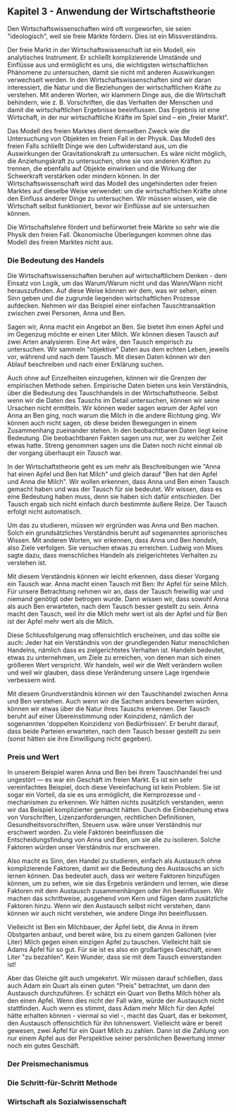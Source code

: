 ## Kapitel 3 - Anwendung der Wirtschaftstheorie

<!-- {"id": "03_000_38e8_b676", "done": 1, "fre": 60, "wsf": 54, "hash": "22ddadd28"} -->

Den Wirtschaftswissenschaften wird oft vorgeworfen, sie seien "ideologisch", weil sie freie Märkte fördern. Dies ist ein Missverständnis.

<!-- {"id": "03_001_7b5a_ceef", "done": 1, "fre": 52, "wsf": 33, "hash": "e0323c1b4"} -->

Der freie Markt in der Wirtschaftswissenschaft ist ein Modell, ein analytisches Instrument. Er schließt komplizierende Umstände und Einflüsse aus und ermöglicht es uns, die wichtigsten wirtschaftlichen Phänomene zu untersuchen, damit sie nicht mit anderen Auswirkungen verwechselt werden. In den Wirtschaftswissenschaften sind wir daran interessiert, die Natur und die Beziehungen der wirtschaftlichen Kräfte zu verstehen. Mit anderen Worten, wir klammern Dinge aus, die die Wirtschaft behindern, wie z. B. Vorschriften, die das Verhalten der Menschen und damit die wirtschaftlichen Ergebnisse beeinflussen. Das Ergebnis ist eine Wirtschaft, in der nur wirtschaftliche Kräfte im Spiel sind – ein „freier Markt“.

<!-- {"id": "03_002_dc61_2590", "done": 1, "fre": 47, "wsf": 37, "hash": "de9a1feaa"} -->

Das Modell des freien Marktes dient demselben Zweck wie die Untersuchung von Objekten im freien Fall in der Physik. Das Modell des freien Falls schließt Dinge wie den Luftwiderstand aus, um die Auswirkungen der Gravitationskraft zu untersuchen. Es wäre nicht möglich, die Anziehungskraft zu untersuchen, ohne sie von anderen Kräften zu trennen, die ebenfalls auf Objekte einwirken und die Wirkung der Schwerkraft verstärken oder mindern können. In der Wirtschaftswissenschaft wird das Modell des ungehinderten oder freien Marktes auf dieselbe Weise verwendet: um die wirtschaftlichen Kräfte ohne den Einfluss anderer Dinge zu untersuchen. Wir müssen wissen, wie die Wirtschaft selbst funktioniert, bevor wir Einflüsse auf sie untersuchen können.

<!-- {"id": "03_003_e7dc_2ca1", "done": 1, "fre": 61, "wsf": 63, "hash": "16a62ce09"} -->

Die Wirtschaftslehre fördert und befürwortet freie Märkte so sehr wie die Physik den freien Fall. Ökonomische Überlegungen kommen ohne das Modell des freien Marktes nicht aus.

### Die Bedeutung des Handels

<!-- {"id": "03_004_bafa_fd8b", "done": 1, "fre": 46, "wsf": 36, "hash": "8253e42bf"} -->

Die Wirtschaftswissenschaften beruhen auf wirtschaftlichem Denken - dem Einsatz von Logik, um das Warum/Warum nicht und das Wann/Wann nicht herauszufinden. Auf diese Weise können wir dem, was wir sehen, einen Sinn geben und die zugrunde liegenden wirtschaftlichen Prozesse aufdecken. Nehmen wir das Beispiel einer einfachen Tauschtransaktion zwischen zwei Personen, Anna und Ben.

<!-- {"id": "03_005_4399_5d9c", "done": 1, "fre": 75, "wsf": 75, "hash": "1e6680d8e"} -->

Sagen wir, Anna macht ein Angebot an Ben. Sie bietet ihm einen Apfel und im Gegenzug möchte er einen Liter Milch. Wir können diesen Tausch auf zwei Arten analysieren. Eine Art wäre, den Tausch empirisch zu untersuchen. Wir sammeln "objektive" Daten aus dem echten Leben, jeweils vor, während und nach dem Tausch. Mit diesen Daten können wir den Ablauf beschreiben und nach einer Erklärung suchen.

<!-- {"id": "03_006_97f9_d006", "done": 1, "fre": 60, "wsf": 60, "hash": "bcf516c77"} -->

Auch ohne auf Einzelheiten einzugehen, können wir die Grenzen der empirischen Methode sehen. Empirische Daten bieten uns kein Verständnis, über die Bedeutung des Tauschhandels in der Wirtschaftstheorie. Selbst wenn wir die Daten des Tauschs im Detail untersuchen, können wir seine Ursachen nicht ermitteln. Wir können weder sagen *warum* der Apfel von Anna an Ben ging, noch warum die Milch in die andere Richtung ging. Wir können auch nicht sagen, ob diese beiden Bewegungen in einem Zusammenhang zueinander stehen. In den beobachtbaren Daten liegt keine Bedeutung. Die beobachtbaren Fakten sagen uns nur, wer zu welcher Zeit etwas hatte. Streng genommen sagen uns die Daten noch nicht einmal ob der vorgang überhaupt ein *Tausch* war.

<!-- {"id": "03_007_8534_88ec", "done": 1, "fre": 77, "wsf": 76, "hash": "9000d94f0"} -->

In der Wirtschaftstheorie geht es um mehr als Beschreibungen wie "Anna hat einen Apfel und Ben hat Milch" und gleich darauf "Ben hat den Apfel und Anna die Milch". Wir wollen erkennen, dass Anna und Ben einen Tausch gemacht haben und was der Tausch für sie bedeutet. Wir wissen, dass es eine Bedeutung haben muss, denn sie haben sich dafür *entschieden*. Der Tausch ergab sich nicht einfach durch bestimmte äußere Reize. Der Tausch erfolgt nicht automatisch.

<!-- {"id": "03_008_0567_685d", "done": 1, "fre": 52, "wsf": 39, "hash": "b26a4667a"} -->

Um das zu studieren, müssen wir ergründen was Anna und Ben machen. Solch ein grundsätzliches Verständnis beruht auf sogenanntes apriorisches Wissen. Mit anderen Worten, wir erkennen, dass Anna und Ben *handeln*, also Ziele verfolgen. Sie versuchen etwas zu erreichen. Ludwig von Mises sagte dazu, dass menschliches Handeln als zielgerichtetes Verhalten zu verstehen ist.

<!-- {"id": "03_009_bbf8_809b", "done": 1, "fre": 81, "wsf": 80, "hash": "e8df19588"} -->

Mit diesem Verständnis können wir leicht erkennen, dass dieser Vorgang ein Tausch war. Anna macht einen Tausch mit Ben: Ihr Apfel für seine Milch. Für unsere Betrachtung nehmen wir an, dass der Tausch freiwillig war und niemand genötigt oder betrogen wurde. Dann wissen wir, dass sowohl Anna als auch Ben erwarteten, nach dem Tausch besser gestellt zu sein. Anna macht den Tausch, weil ihr die Milch mehr wert ist als der Apfel und für Ben ist der Apfel mehr wert als die Milch.

<!-- {"id": "03_010_16f7_6895", "done": 1, "fre": 47, "wsf": 28, "hash": "5c4a803a5"} -->

Diese Schlussfolgerung mag offensichtlich erscheinen, und das sollte sie auch: Jeder hat ein Verständnis von der grundlegenden Natur menschlichen Handelns, nämlich dass es zielgerichtetes Verhalten ist. Handeln bedeutet, etwas zu unternehmen, um Ziele zu erreichen, von denen man sich einen größeren Wert verspricht. Wir handeln, weil wir die Welt verändern wollen und weil wir glauben, dass diese Veränderung unsere Lage irgendwie verbessern wird.

<!-- {"id": "03_011_f612_7052", "done": 1, "fre": 52, "wsf": 43, "hash": "c1790bb61"} -->

Mit diesem Grundverständnis können wir den Tauschhandel zwischen Anna und Ben verstehen. Auch wenn wir die Sachen anders bewerten würden, können wir etwas über die Natur ihres Tauschs erkennen. Der Tausch beruht auf einer Übereinstimmung oder Koinzidenz, nämlich der sogenannten 'doppelten Koinzidenz von Bedürfnissen'. Er beruht darauf, dass beide Parteien erwarteten, nach dem Tausch besser gestellt zu sein (sonst hätten sie ihre Einwilligung nicht gegeben).

### Preis und Wert

<!-- {"id": "03_012_50a9_e254", "done": 1, "fre": 50, "wsf": 39, "hash": "821ab94f7"} -->

In unserem Beispiel waren Anna und Ben bei ihrem Tauschhandel frei und ungestört — es war ein Geschäft im freien Markt. Es ist ein sehr vereinfachtes Beispiel, doch diese Vereinfachung ist kein Problem. Sie ist sogar ein Vorteil, da sie es uns ermöglicht, die Kernprozesse und -mechanismen zu erkennen. Wir hätten nichts zusätzlich verstanden, wenn wir das Beispiel komplizierter gemacht hätten. Durch die Einbeziehung etwa von Vorschriften, Lizenzanforderungen, rechtlichen Definitionen, Gesundheitsvorschriften, Steuern usw. wäre unser Verständnis nur erschwert worden. Zu viele Faktoren beeinflussen die Entscheidungsfindung von Anna und Ben, um sie alle zu isolieren. Solche Faktoren würden unser Verständnis nur erschweren.

<!-- {"id": "03_013_3250_2ab8", "done": 0, "fre": 53, "wsf": 36, "hash": "cfbf01bfd"} -->

Also macht es Sinn, den Handel zu studieren, einfach als Austausch ohne komplizierende Faktoren, damit wir die Bedeutung des Austauschs an sich lernen können. Das bedeutet auch, dass wir weitere Faktoren hinzufügen können, um zu sehen, wie sie das Ergebnis verändern und lernen, wie diese Faktoren mit dem Austausch zusammenhängen oder ihn beeinflussen. Wir machen das schrittweise, ausgehend vom Kern und fügen dann zusätzliche Faktoren hinzu. Wenn wir den Austausch selbst nicht verstehen, dann können wir auch nicht verstehen, wie andere Dinge ihn beeinflussen.

<!-- {"id": "03_014_ac1c_495f", "done": 0, "fre": 71, "wsf": 71, "hash": "ab0d05a7f"} -->

Vielleicht ist Ben ein Milchbauer, der Äpfel liebt, die Anna in ihrem Obstgarten anbaut, und bereit wäre, bis zu einem ganzen Gallonen (vier Liter) Milch gegen einen einzigen Apfel zu tauschen. Vielleicht hält sie Adams Äpfel für so gut. Für sie ist es also ein großartiges Geschäft, einen Liter "zu bezahlen". Kein Wunder, dass sie mit dem Tausch einverstanden ist!

<!-- {"id": "03_015_bbaf_bf5c", "done": 0, "fre": 76, "wsf": 72, "hash": "4ef232379"} -->

Aber das Gleiche gilt auch umgekehrt. Wir müssen darauf schließen, dass auch Adam ein Quart als einen guten "Preis" betrachtet, um dann den Austausch durchzuführen. Er schätzt ein Quart von Beths Milch höher als den einen Apfel. Wenn dies nicht der Fall wäre, würde der Austausch nicht stattfinden. Auch wenn es stimmt, dass Adam mehr Milch für den Apfel hätte erhalten können - viermal so viel -, macht das Quart, das er bekommt, den Austausch offensichtlich für ihn lohnenswert. Vielleicht wäre er bereit gewesen, zwei Äpfel für ein Quart Milch zu zahlen. Dann ist die Zahlung von nur einem Apfel aus der Perspektive seiner persönlichen Bewertung immer noch ein gutes Geschäft.

### Der Preismechanismus

### Die Schritt-für-Schritt Methode

### Wirtschaft als Sozialwissenschaft
